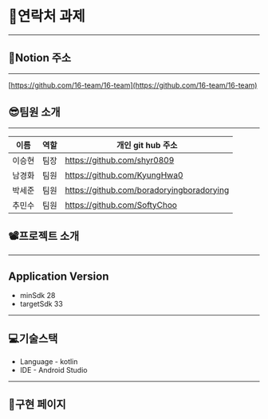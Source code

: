 # 🦉연락처 과제

---

## **📘Notion 주소**

---

[https://github.com/16-team/16-team](https://github.com/16-team/16-team)

## 😎팀원 소개

---

| 이름 | 역할 | 개인 git hub 주소 |
| --- | --- | --- |
| 이승현 | 팀장 | https://github.com/shyr0809 |
| 남경화 | 팀원 | https://github.com/KyungHwa0 |
| 박세준 | 팀원 | https://github.com/boradoryingboradorying |
| 추민수 | 팀원 | https://github.com/SoftyChoo |

## 📽️프로젝트 소개

---

## Application Version
* minSdk 28
* targetSdk 33

---

## 💻기술스택

- Language - kotlin
- IDE - Android Studio

---

## 📃구현 페이지
